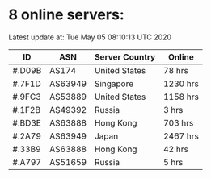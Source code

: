 # 8 online servers:

Latest update at: Tue May 05 08:10:13 UTC 2020

| ID | ASN | Server Country | Online |
| -- | --- | -------------- | ------ |
| #.D09B | AS174 | United States | 78 hrs |
| #.7F1D | AS63949 | Singapore | 1230 hrs |
| #.9FC3 | AS53889 | United States | 1158 hrs |
| #.1F2B | AS49392 | Russia | 3 hrs |
| #.BD3E | AS63888 | Hong Kong | 703 hrs |
| #.2A79 | AS63949 | Japan | 2467 hrs |
| #.33B9 | AS63888 | Hong Kong | 42 hrs |
| #.A797 | AS51659 | Russia | 5 hrs |

